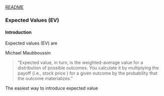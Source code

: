 [README](https://github.com/vmsmith/DecisionSupportTool/blob/master/README.md)

### Expected Values (EV)  

#### Introduction  

Expected values (EV) are

Michael Maubboussin  

>“Expected value, in turn, is the weighted-average value for a distribution of possible outcomes. You calculate it by multiplying the payoff (i.e., stock price ) for a given outcome by the probability that the outcome materializes.”

The easiest way to introduce expected value
